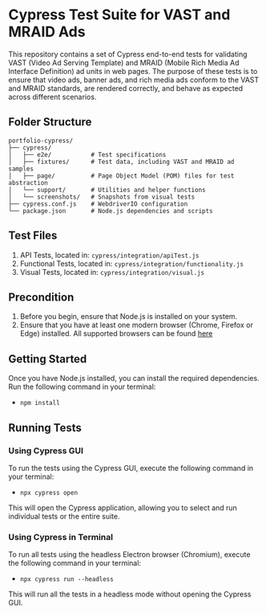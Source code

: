 # Cypress Test Suite for VAST and MRAID Ads

This repository contains a set of Cypress end-to-end tests for validating VAST (Video Ad Serving Template) and MRAID (Mobile Rich Media Ad Interface Definition) ad units in web pages. The purpose of these tests is to ensure that video ads, banner ads, and rich media ads conform to the VAST and MRAID standards, are rendered correctly, and behave as expected across different scenarios.


## Folder Structure

```
portfolio-cypress/
├── cypress/
│   ├── e2e/           # Test specifications
│   ├── fixtures/      # Test data, including VAST and MRAID ad samples
│   ├── page/          # Page Object Model (POM) files for test abstraction
│   └── support/       # Utilities and helper functions
│   └── screenshots/   # Snapshots from visual tests
├── cypress.conf.js    # WebdriverIO configuration
└── package.json       # Node.js dependencies and scripts
```

## Test Files

1. API Tests, located in: `cypress/integration/apiTest.js`
2. Functional Tests, located in: `cypress/integration/functionality.js`
3. Visual Tests, located in: `cypress/integration/visual.js`

## Precondition

1. Before you begin, ensure that Node.js is installed on your system.
2. Ensure that you have at least one modern browser (Chrome, Firefox or Edge) installed. All supported browsers can be found [here](https://docs.cypress.io/app/references/launching-browsers#Browsers)

## Getting Started

Once you have Node.js installed, you can install the required dependencies. 
Run the following command in your terminal:

-   `npm install`

## Running Tests

### Using Cypress GUI

To run the tests using the Cypress GUI, execute the following command in your terminal:

-  `npx cypress open`

This will open the Cypress application, allowing you to select and run individual tests or the entire suite.

### Using Cypress in Terminal

To run all tests using the headless Electron browser (Chromium), execute the following command in your terminal:

- `npx cypress run --headless`

This will run all the tests in a headless mode without opening the Cypress GUI.
